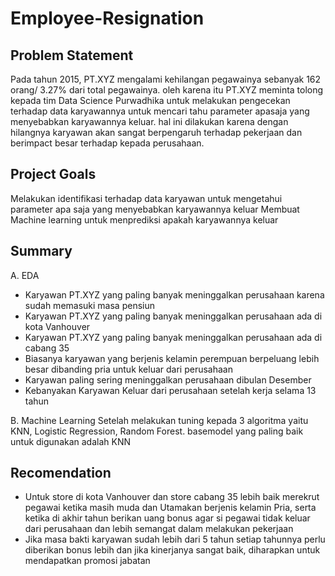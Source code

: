 # Employee-Resignation

##  Problem Statement
Pada tahun 2015, PT.XYZ mengalami kehilangan pegawainya sebanyak 162 orang/ 3.27% dari total pegawainya. oleh karena itu PT.XYZ meminta tolong kepada tim Data Science Purwadhika untuk melakukan pengecekan terhadap data karyawannya untuk mencari tahu parameter apasaja yang menyebabkan karyawannya keluar. hal ini dilakukan karena dengan hilangnya karyawan akan sangat berpengaruh terhadap pekerjaan dan berimpact besar terhadap kepada perusahaan.

##  Project Goals
Melakukan identifikasi terhadap data karyawan untuk mengetahui parameter apa saja yang menyebabkan karyawannya keluar
Membuat Machine learning untuk menprediksi apakah karyawannya keluar


## Summary
A. EDA
- Karyawan PT.XYZ yang paling banyak meninggalkan perusahaan karena sudah memasuki masa pensiun
- Karyawan PT.XYZ yang paling banyak meninggalkan perusahaan ada di kota Vanhouver
- Karyawan PT.XYZ yang paling banyak meninggalkan perusahaan ada di cabang 35
- Biasanya karyawan yang berjenis kelamin perempuan berpeluang lebih besar dibanding pria untuk keluar dari perusahaan
- Karyawan paling sering meninggalkan perusahaan dibulan Desember
- Kebanyakan Karyawan Keluar dari perusahaan setelah kerja selama 13 tahun

B. Machine Learning
Setelah melakukan tuning kepada 3 algoritma yaitu KNN, Logistic Regression, Random Forest. basemodel yang paling baik untuk digunakan adalah KNN

## Recomendation
- Untuk store di kota Vanhouver dan store cabang 35 lebih baik merekrut pegawai ketika masih muda dan Utamakan berjenis kelamin Pria, serta ketika di akhir tahun berikan uang bonus agar si pegawai tidak keluar dari perusahaan dan lebih semangat dalam melakukan pekerjaan
- Jika masa bakti karyawan sudah lebih dari 5 tahun setiap tahunnya perlu diberikan bonus lebih dan jika kinerjanya sangat baik, diharapkan untuk mendapatkan promosi jabatan
